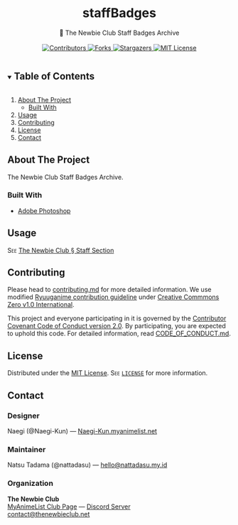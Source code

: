 <!-- markdownlint-configure-file
{
  "MD041": false
}
-->

<h1 align="center">staffBadges</h1>

<p align="center">
  📛 The Newbie Club Staff Badges Archive
  <br />
  <br />

  <!-- markdownlint-disable MD013 -->
  <a href="https://github.com/theNewbieClub-MAL/staffBadges/graphs/contributors">
    <img src="https://img.shields.io/github/contributors/theNewbieClub-MAL/staffBadges.svg?style=for-the-badge" alt="Contributors">
  </a>
  <a href="https://github.com/theNewbieClub-MAL/staffBadges/network/members">
    <img src="https://img.shields.io/github/forks/theNewbieClub-MAL/staffBadges.svg?style=for-the-badge" alt="Forks">
  </a>
  <a href="https://github.com/theNewbieClub-MAL/staffBadges/stargazers">
    <img src="https://img.shields.io/github/stars/theNewbieClub-MAL/staffBadges.svg?style=for-the-badge" alt="Stargazers">
  </a>
  <a href="https://github.com/theNewbieClub-MAL/staffBadges/blob/master/LICENSE">
    <img src="https://img.shields.io/github/license/theNewbieClub-MAL/staffBadges.svg?style=for-the-badge" alt="MIT License">
  </a>
  <!-- markdownlint-enable MD013-->
</p>

<!-- TABLE OF CONTENTS -->
<details open="open">
  <summary><h2 style="display: inline-block">Table of Contents</h2></summary>
  <ol>
    <li>
      <a href="#about-the-project">About The Project</a>
      <ul>
        <li><a href="#built-with">Built With</a></li>
      </ul>
    </li>
    <li><a href="#usage">Usage</a></li>
    <li><a href="#contributing">Contributing</a></li>
    <li><a href="#license">License</a></li>
    <li><a href="#contact">Contact</a></li>
  </ol>
</details>

<!-- ABOUT THE PROJECT -->
## About The Project

The Newbie Club Staff Badges Archive.

### Built With

* [Adobe Photoshop](https://www.adobe.com/products/photoshop.html)

<!-- USAGE EXAMPLES -->
## Usage

<span style="font-variant: small-caps;">See</span>
[The Newbie Club § Staff Section](https://myanimelist.net/forum/?topicid=1523070)

<!-- CONTRIBUTING -->
## Contributing

Please head to [contributing.md](contributing.md) for more detailed information. We use modified
[Ryuuganime contribution guideline](https://github.com/ryuuganime/contributing) under
[Creative Commmons Zero v1.0 International](https://github.com/ryuuganime/contributing/blob/main/LICENSE).

This project and everyone participating in it is governed by the
[Contributor Covenant Code of Conduct version 2.0][conduct]. By participating, you are expected to
uphold this code. For detailed information, read [CODE_OF_CONDUCT.md][conduct].

<!-- LICENSE -->
## License

Distributed under the [MIT License][license]. <span style="font-variant: small-caps;">See</span>
[`LICENSE`][license] for more information.

<!-- CONTACT -->
## Contact

### Designer

Naegi (@Naegi-Kun) — [Naegi-Kun.myanimelist.net](https://myanimelist.net/profile/Naegi-Kun)

### Maintainer

Natsu Tadama (@nattadasu) — hello@nattadasu.my.id

### Organization

**The Newbie Club**<br>
[MyAnimeList Club Page][malClub] — [Discord Server][discord]<br>
contact@thenewbieclub.net

<!-- MARKDOWN LINKS & IMAGES -->
<!-- https://www.markdownguide.org/basic-syntax/#reference-style-links -->
[malClub]: https://myanimelist.net/clubs.php?cid=70668
[discord]: https://discord.gg/Q6H6Gf7
[conduct]: CODE_OF_CONDUCT.md
[license]: LICENSE